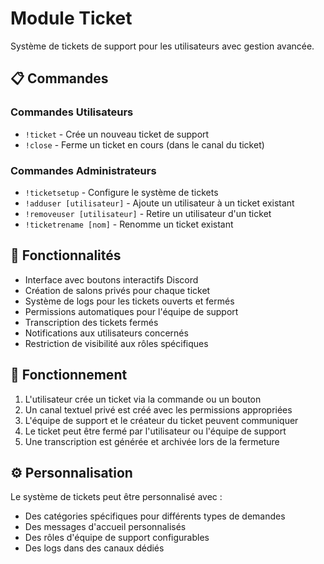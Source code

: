 # Module Ticket

Système de tickets de support pour les utilisateurs avec gestion avancée.

## 📋 Commandes

### Commandes Utilisateurs
- `!ticket` - Crée un nouveau ticket de support
- `!close` - Ferme un ticket en cours (dans le canal du ticket)

### Commandes Administrateurs
- `!ticketsetup` - Configure le système de tickets
- `!adduser [utilisateur]` - Ajoute un utilisateur à un ticket existant
- `!removeuser [utilisateur]` - Retire un utilisateur d'un ticket
- `!ticketrename [nom]` - Renomme un ticket existant

## 🔧 Fonctionnalités

- Interface avec boutons interactifs Discord
- Création de salons privés pour chaque ticket
- Système de logs pour les tickets ouverts et fermés
- Permissions automatiques pour l'équipe de support
- Transcription des tickets fermés
- Notifications aux utilisateurs concernés
- Restriction de visibilité aux rôles spécifiques

## 🔄 Fonctionnement

1. L'utilisateur crée un ticket via la commande ou un bouton
2. Un canal textuel privé est créé avec les permissions appropriées
3. L'équipe de support et le créateur du ticket peuvent communiquer
4. Le ticket peut être fermé par l'utilisateur ou l'équipe de support
5. Une transcription est générée et archivée lors de la fermeture

## ⚙️ Personnalisation

Le système de tickets peut être personnalisé avec :
- Des catégories spécifiques pour différents types de demandes
- Des messages d'accueil personnalisés
- Des rôles d'équipe de support configurables
- Des logs dans des canaux dédiés 